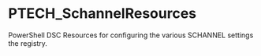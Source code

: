 # PTECH_SchannelResources
PowerShell DSC Resources for configuring the various SCHANNEL settings the registry.

